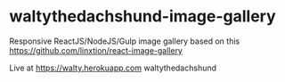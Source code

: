 # waltythedachshund-image-gallery

Responsive ReactJS/NodeJS/Gulp image gallery based on this https://github.com/linxtion/react-image-gallery

Live at https://walty.herokuapp.com waltythedachshund
